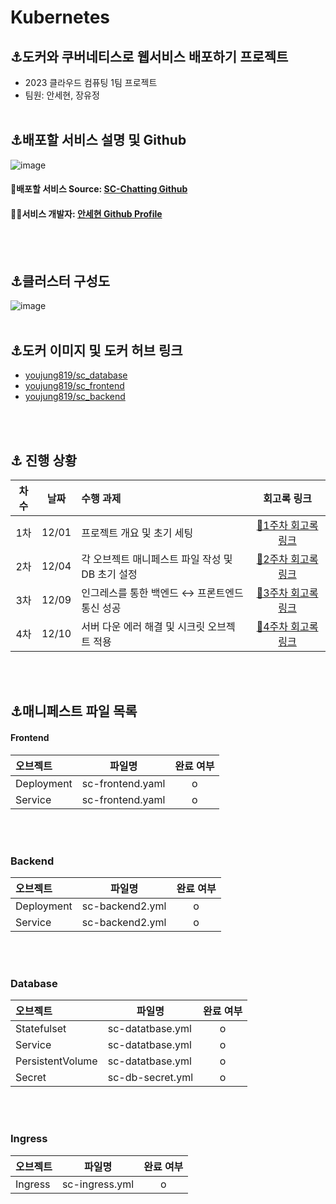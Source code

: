 # Kubernetes
## ⚓도커와 쿠버네티스로 웹서비스 배포하기 프로젝트
- 2023 클라우드 컴퓨팅 1팀 프로젝트
- 팀원: 안세현, 장유정
<br></br>

## ⚓배포할 서비스 설명 및 Github
![image](https://github.com/JangYouJung/Kubernetes/assets/80906691/d5f3c607-a055-4a77-a488-2edf3e5b5b99)

#### 🔗배포할 서비스 Source: [SC-Chatting Github](https://github.com/ash0814/sc_chatting)
#### 🧑‍💻서비스 개발자: [안세현 Github Profile](https://github.com/ash0814)
<br></br>


## ⚓클러스터 구성도
![image](https://github.com/JangYouJung/Kubernetes/assets/80906691/bed6e64d-0173-4eb2-9e7e-f6159c0de7ff)
<br></br>


## ⚓도커 이미지 및 도커 허브 링크
* [youjung819/sc_database](https://hub.docker.com/repository/docker/youjung819/sc_database/general)
* [youjung819/sc_frontend](https://hub.docker.com/repository/docker/youjung819/sc_frontend/general)
* [youjung819/sc_backend](https://hub.docker.com/repository/docker/youjung819/sc_backend/general)
  
<br></br>



## ⚓ 진행 상황
|차수|날짜|수행 과제| 회고록 링크 |
|:-------:|:---------:|:----------------------------------|:-------------:|
|1차|12/01|프로젝트 개요 및 초기 세팅| [🔗1주차 회고록 링크](https://yuejeong.tistory.com/47) |
|2차|12/04|각 오브젝트 매니페스트 파일 작성 및 DB 초기 설정| [🔗2주차 회고록 링크](https://yuejeong.tistory.com/49?category=683948) |
|3차|12/09|인그레스를 통한 백엔드 ↔️ 프론트엔드 통신 성공|[🔗3주차 회고록 링크](https://yuejeong.tistory.com/52)|
|4차|12/10|서버 다운 에러 해결 및 시크릿 오브젝트 적용|[🔗4주차 회고록 링크](https://yuejeong.tistory.com/54)|

<br></br>


## ⚓매니페스트 파일 목록

#### Frontend
|오브젝트|파일명|완료 여부|
|:---|---------|:---------:|
|Deployment|sc-frontend.yaml|o|
|Service|sc-frontend.yaml|o|

<br></br>

### Backend
|오브젝트|파일명|완료 여부|
|:---|---------|:---------:|
|Deployment|sc-backend2.yml|o|
|Service|sc-backend2.yml|o|

<br></br>

### Database
|오브젝트|파일명|완료 여부|
|:---|---------|:---------:|
|Statefulset|sc-datatbase.yml|o|
|Service|sc-datatbase.yml|o|
|PersistentVolume|sc-datatbase.yml|o|
|Secret|sc-db-secret.yml|o|

<br></br>

### Ingress
|오브젝트|파일명|완료 여부|
|:---|---------|:---------:|
|Ingress|sc-ingress.yml|o|
